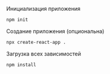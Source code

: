 Инициализация приложения
```bash
npm init
```

Создание приложения (опциональна)
```bash
npx create-react-app .
```
Загрузка всех зависимостей 
```bash
npm install
```